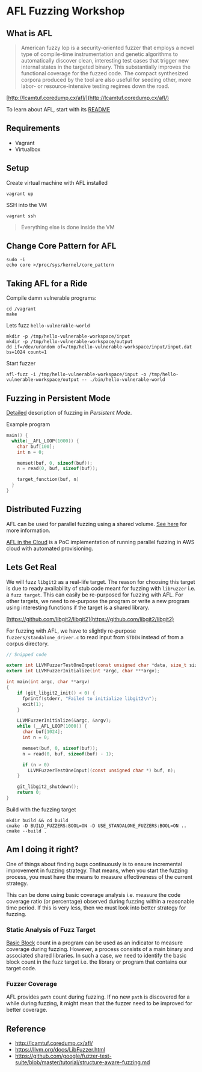 # AFL Fuzzing Workshop

## What is AFL

> American fuzzy lop is a security-oriented fuzzer that employs a novel type of compile-time instrumentation and genetic algorithms to automatically discover clean, interesting test cases that trigger new internal states in the targeted binary. This substantially improves the functional coverage for the fuzzed code. The compact synthesized corpora produced by the tool are also useful for seeding other, more labor- or resource-intensive testing regimes down the road.

[http://lcamtuf.coredump.cx/afl/](http://lcamtuf.coredump.cx/afl/)

To learn about AFL, start with its [README](http://lcamtuf.coredump.cx/afl/README.txt)

## Requirements

* Vagrant
* Virtualbox

## Setup

Create virtual machine with AFL installed

```
vagrant up
```

SSH into the VM

```
vagrant ssh
```

> Everything else is done inside the VM

## Change Core Pattern for AFL

```
sudo -i
echo core >/proc/sys/kernel/core_pattern
```

## Taking AFL for a Ride

Compile damn vulnerable programs:

```
cd /vagrant
make
```

Lets fuzz `hello-vulnerable-world`

```
mkdir -p /tmp/hello-vulnerable-workspace/input
mkdir -p /tmp/hello-vulnerable-workspace/output
dd if=/dev/urandom of=/tmp/hello-vulnerable-workspace/input/input.dat bs=1024 count=1
```

Start fuzzer

```
afl-fuzz -i /tmp/hello-vulnerable-workspace/input -o /tmp/hello-vulnerable-workspace/output -- ./bin/hello-vulnerable-world
```

## Fuzzing in Persistent Mode

[Detailed](http://lcamtuf.blogspot.com/2015/06/new-in-afl-persistent-mode.html) description of fuzzing in *Persistent Mode*.

Example program

```c
main() {
  while(__AFL_LOOP(1000)) {
    char buf[100];
    int n = 0;

    memset(buf, 0, sizeof(buf));
    n = read(0, buf, sizeof(buf));

    target_function(buf, n)
  }
}
```

## Distributed Fuzzing

AFL can be used for parallel fuzzing using a shared volume. [See here](http://lcamtuf.coredump.cx/afl/README.txt) for more information.

[AFL in the Cloud](https://github.com/abhisek/afl-in-the-cloud) is a PoC implementation of running parallel fuzzing in AWS cloud with automated provisioning.

## Lets Get Real

We will fuzz `libgit2` as a real-life target. The reason for choosing this target is due to ready availability of stub code meant for fuzzing with `libFuzzer` i.e. a `fuzz target`. This can easily be re-purposed for fuzzing with AFL. For other targets, we need to re-purpose the program or write a new program using interesting functions if the target is a shared library.

[https://github.com/libgit2/libgit2](https://github.com/libgit2/libgit2)

For fuzzing with AFL, we have to slightly re-purpose `fuzzers/standalone_driver.c` to read input from `STDIN` instead of from a corpus directory.

```c
// Snipped code

extern int LLVMFuzzerTestOneInput(const unsigned char *data, size_t size);
extern int LLVMFuzzerInitialize(int *argc, char ***argv);

int main(int argc, char **argv)
{
    if (git_libgit2_init() < 0) {
      fprintf(stderr, "Failed to initialize libgit2\n");
      exit(1);
    }

    LLVMFuzzerInitialize(&argc, &argv);
    while (__AFL_LOOP(1000)) {
      char buf[1024];
      int n = 0;

      memset(buf, 0, sizeof(buf));
      n = read(0, buf, sizeof(buf) - 1);

      if (n > 0)
        LLVMFuzzerTestOneInput((const unsigned char *) buf, n);
    }

    git_libgit2_shutdown();
    return 0;
}
```

Build with the fuzzing target

```
mkdir build && cd build
cmake -D BUILD_FUZZERS:BOOL=ON -D USE_STANDALONE_FUZZERS:BOOL=ON ..
cmake --build .
```

## Am I doing it right?

One of things about finding bugs continuously is to ensure incremental improvement in fuzzing strategy. That means, when you start the fuzzing process, you must have the means to measure effectiveness of the current strategy.

This can be done using basic coverage analysis i.e. measure the code coverage ratio (or percentage) observed during fuzzing within a reasonable time period. If this is very less, then we must look into better strategy for fuzzing.

### Static Analysis of Fuzz Target

[Basic Block](https://en.wikipedia.org/wiki/Basic_block) count in a program can be used as an indicator to measure coverage during fuzzing. However, a process consists of a main binary and associated shared libraries. In such a case, we need to identify the basic block count in the fuzz target i.e. the library or program that contains our target code.

### Fuzzer Coverage

AFL provides `path` count during fuzzing. If no new `path` is discovered for a while during fuzzing, it might mean that the fuzzer need to be improved for better coverage.

## Reference

* http://lcamtuf.coredump.cx/afl/
* https://llvm.org/docs/LibFuzzer.html
* https://github.com/google/fuzzer-test-suite/blob/master/tutorial/structure-aware-fuzzing.md
